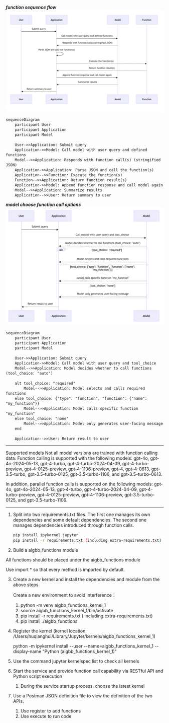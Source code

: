 ***function sequence flow***
![function-call-seq-flow](./assets/function_call_seq_chart.png)

```Mermaid
sequenceDiagram
    participant User
    participant Application
    participant Model

    User->>Application: Submit query
    Application->>Model: Call model with user query and defined functions
    Model-->>Application: Responds with function call(s) (stringified JSON)
    Application->>Application: Parse JSON and call the function(s)
    Application-->>Function: Execute the function(s)
    Function-->>Application: Return function result(s)
    Application->>Model: Append function response and call model again
    Model-->>Application: Summarize results
    Application-->>User: Return summary to user
```


***model choose function call options***
![function-choose-seq-flow](./assets/function_choose_seq_chart.png)

```Mermaid
sequenceDiagram
    participant User
    participant Application
    participant Model

    User->>Application: Submit query
    Application->>Model: Call model with user query and tool_choice
    Model-->>Application: Model decides whether to call functions (tool_choice: "auto")
    
    alt tool_choice: "required"
        Model-->>Application: Model selects and calls required functions
    else tool_choice: {"type": "function", "function": {"name": "my_function"}}
        Model-->>Application: Model calls specific function "my_function"
    else tool_choice: "none"
        Model-->>Application: Model only generates user-facing message
    end

    Application-->>User: Return result to user
```

***
Supported models
Not all model versions are trained with function calling data. Function calling is supported with the following models: gpt-4o, gpt-4o-2024-05-13, gpt-4-turbo, gpt-4-turbo-2024-04-09, gpt-4-turbo-preview, gpt-4-0125-preview, gpt-4-1106-preview, gpt-4, gpt-4-0613, gpt-3.5-turbo, gpt-3.5-turbo-0125, gpt-3.5-turbo-1106, and gpt-3.5-turbo-0613.

In addition, parallel function calls is supported on the following models: gpt-4o, gpt-4o-2024-05-13, gpt-4-turbo, gpt-4-turbo-2024-04-09, gpt-4-turbo-preview, gpt-4-0125-preview, gpt-4-1106-preview, gpt-3.5-turbo-0125, and gpt-3.5-turbo-1106.
***


1. Split into two requirements.txt files. The first one manages its own dependencies and some default dependencies. The second one manages dependencies introduced through function calls.

   ```sh
   pip install ipykernel jupyter
   pip install -r requirements.txt (including extra-requirements.txt)

2. Build a aigbb_functions module

All functions should be placed under the aigbb_functions module

Use import * so that every method is imported by default.

3. Create a new kernel and install the dependencies and module from the above steps

   Create a new environment to avoid interference：

      1. python -m venv aigbb_functions_kernel_1
      2. source  aigbb_functions_kernel_1/bin/activate
      3. pip install -r requirements.txt ( including extra-requirements.txt)
      4. pip install  ./aigbb_functions

4. Register the kernel (kernel location: /Users/huqianghui/Library/Jupyter/kernels/aigbb_functions_kernel_1)

   python -m ipykernel install --user --name=aigbb_functions_kernel_1 --display-name "Python (aigbb_functions_kernel_1)"

5. Use the command jupyter kernelspec list to check all kernels

6. Start the service and provide function call capability via RESTful API and Python script execution

   1. During the service startup process, choose the latest kernel

7. Use a Postman JSON definition file to view the definition of the two APIs.

   1. Use register to add functions
   2. Use execute to run code
